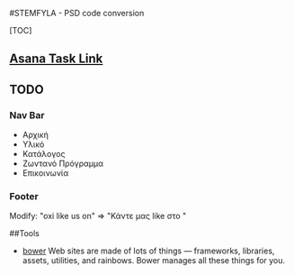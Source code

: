 #STEMFYLA - PSD code conversion

[TOC]

## [Asana Task Link](https://app.asana.com/0/21425644731737/21425644731744)

## TODO
### Nav Bar
- Αρχική
- Υλικό
- Κατάλογος
- Ζωντανό Πρόγραμμα
- Επικοινωνία

### Footer 
Modify: 
"oxi like us on" => "Κάντε μας like στο " 

##Tools
- [bower](http://bower.io/) Web sites are made of lots of things — frameworks, libraries, assets, utilities, and rainbows. Bower manages all these things for you.